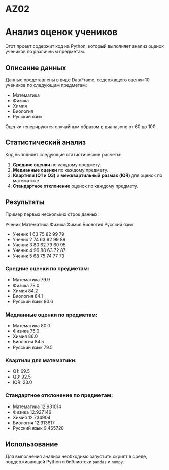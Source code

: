 # AZ02
 
# Анализ оценок учеников

Этот проект содержит код на Python, который выполняет анализ оценок учеников по различным предметам.

## Описание данных

Данные представлены в виде DataFrame, содержащего оценки 10 учеников по следующим предметам:
- Математика
- Физика
- Химия
- Биология
- Русский язык

Оценки генерируются случайным образом в диапазоне от 60 до 100.

## Статистический анализ

Код выполняет следующие статистические расчеты:
1. **Средние оценки** по каждому предмету.
2. **Медианные оценки** по каждому предмету.
3. **Квартили (Q1 и Q3)** и **межквартильный размах (IQR)** для оценок по математике.
4. **Стандартное отклонение** оценок по каждому предмету.

## Результаты

Пример первых нескольких строк данных:

  Ученик  Математика  Физика  Химия  Биология  Русский язык
- Ученик 1          63      75     82        99            79
- Ученик 2          74      63     92        99            89
- Ученик 3          80      62     79        60            95
- Ученик 4          96      88     63        72            87
- Ученик 5          68      75     74        77            73

### Средние оценки по предметам:

- Математика      79.9
- Физика          78.0
- Химия           84.2
- Биология        84.1
- Русский язык    80.6

### Медианные оценки по предметам:

- Математика      80.0
- Физика          75.0
- Химия           86.0
- Биология        84.5
- Русский язык    79.5

### Квартили для математики:
- Q1: 69.5
- Q3: 92.5
- IQR: 23.0

### Стандартное отклонение по предметам:

- Математика      12.931014
- Физика          12.927146
- Химия           12.734904
- Биология        12.913817
- Русский язык     9.465728

## Использование

Для выполнения анализа необходимо запустить скрипт в среде, поддерживающей Python и библиотеки `pandas` и `numpy`.
